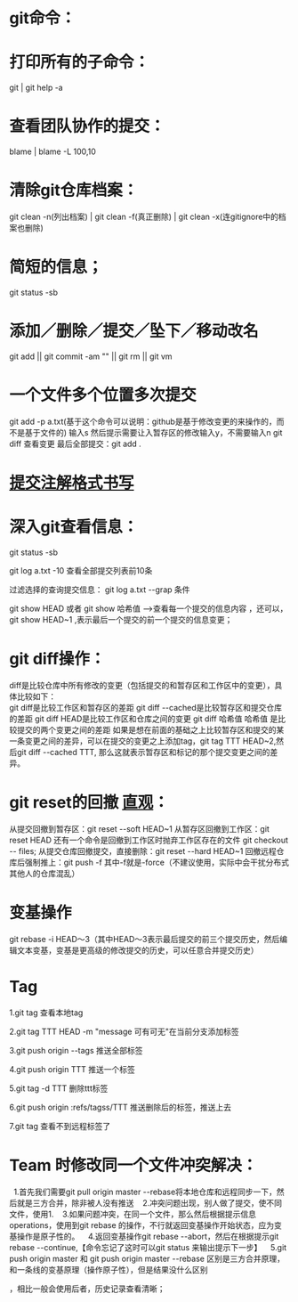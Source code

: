 git命令：
=======

# 打印所有的子命令：
  git | git help -a
  
# 查看团队协作的提交：
  blame <file name> | blame -L 100,10 <file name>
  
# 清除git仓库档案：
  git clean -n(列出档案) | git clean -f(真正删除) | git clean -x(连gitignore中的档案也删除)
  
# 简短的信息；
  git status -sb
  
# 添加／删除／提交／坠下／移动改名
  git add || git commit -am "" || git rm || git vm
  
# 一个文件多个位置多次提交
  git add -p a.txt(基于这个命令可以说明：github是基于修改变更的来操作的，而不是基于文件的)
  输入s
  然后提示需要让入暂存区的修改输入y，不需要输入n
  git diff 查看变更
  最后全部提交：git add .
  
# [提交注解格式书写](http://www.ruanyifeng.com/blog/2016/01/commit_message_change_log.html)
 
# 深入git查看信息：
  git status -sb 
  
  git log a.txt -10 查看全部提交列表前10条 
  
  过滤选择的查询提交信息： git log a.txt --grap 条件 
  
  git show HEAD 或者 git show 哈希值  -->查看每一个提交的信息内容 ，还可以，git show HEAD~1 ,表示最后一个提交的前一个提交的信息变更； 
  
# git diff操作： 
  diff是比较仓库中所有修改的变更（包括提交的和暂存区和工作区中的变更），具体比较如下：  
  git diff是比较工作区和暂存区的差距 
  git diff --cached是比较暂存区和提交仓库的差距 
  git diff HEAD是比较工作区和仓库之间的变更 
  git diff 哈希值 哈希值 是比较提交的两个变更之间的差距 
  如果是想在前面的基础之上比较暂存区和提交的某一条变更之间的差异，可以在提交的变更之上添加tag，git tag TTT HEAD~2,然后git diff --cached TTT, 
  那么这就表示暂存区和标记的那个提交变更之间的差异。 

# git reset的回撤 [直观](https://blog.csdn.net/qidi_huang/article/details/53839591)： 
  从提交回撤到暂存区：git reset --soft HEAD~1 
  从暂存区回撤到工作区：git reset HEAD 还有一个命令是回撤到工作区时抛弃工作区存在的文件 git checkout -- files; 
  从提交仓库回撤提交，直接删除：git reset --hard HEAD~1
  回撤远程仓库后强制推上：git push -f  其中-f就是-force（不建议使用，实际中会干扰分布式其他人的仓库混乱） 
  
# 变基操作 
  git rebase -i HEAD～3（其中HEAD～3表示最后提交的前三个提交历史，然后编辑文本变基，变基是更高级的修改提交的历史，可以任意合并提交历史） 
  
# Tag
  
  1.git tag 查看本地tag
  
  2.git tag TTT HEAD -m "message 可有可无"在当前分支添加标签
  
  3.git push origin --tags 推送全部标签
  
  4.git push origin TTT 推送一个标签
  
  5.git tag -d TTT 删除ttt标签
  
  6.git push origin :refs/tagss/TTT 推送删除后的标签，推送上去
  
  7.git tag 查看不到远程标签了
 
# Team 时修改同一个文件冲突解决：
  
  1.首先我们需要git pull origin master --rebase将本地仓库和远程同步一下，然后就是三方合并，除非被人没有推送
  
  2.冲突问题出现，别人做了提交，使不同文件，使用1.
  
  3.如果问题冲突，在同一个文件，那么然后根据提示信息operations，使用到git rebase 的操作，不行就返回变基操作开始状态，应为变基操作是原子性的。
  
  4.返回变基操作git rebase --abort，然后在根据提示git rebase --continue,【命令忘记了这时可以git status 来输出提示下一步】
  
  5.git push origin master 和 git push origin master --rebase 区别是三方合并原理，和一条线的变基原理（操作原子性），但是结果没什么区别
  
  ，相比一般会使用后者，历史记录查看清晰；


